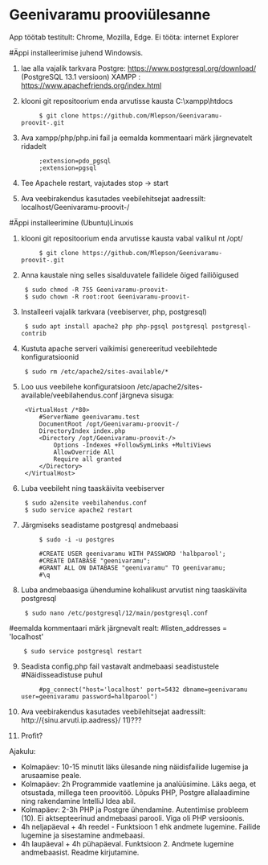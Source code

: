 # Geenivaramu prooviülesanne
App töötab testitult: Chrome, Mozilla, Edge. 
Ei tööta: internet Explorer


#Äppi installeerimise juhend Windowsis.

1) lae alla vajalik tarkvara 
Postgre: https://www.postgresql.org/download/  (PostgreSQL 13.1 versioon)
XAMPP : https://www.apachefriends.org/index.html
2) klooni git repositoorium enda arvutisse kausta C:\xampp\htdocs

            $ git clone https://github.com/Mlepson/Geenivaramu-proovit-.git
3) Ava xampp/php/php.ini fail ja eemalda kommentaari märk järgnevatelt ridadelt

            ;extension=pdo_pgsql
            ;extension=pgsql
4) Tee Apachele restart, vajutades stop -> start
5) Ava veebirakendus kasutades veebilehitsejat  aadressilt: localhost/Geenivaramu-proovit-/


#Äppi installeerimine (Ubuntu)Linuxis

1) klooni git repositoorium enda arvutisse kausta vabal valikul nt /opt/

            $ git clone https://github.com/Mlepson/Geenivaramu-proovit-.git
2) Anna kaustale ning selles sisalduvatele failidele õiged failiõigused

        $ sudo chmod -R 755 Geenivaramu-proovit-
        $ sudo chown -R root:root Geenivaramu-proovit-
3) Installeeri vajalik tarkvara (veebiserver, php, postgresql)

        $ sudo apt install apache2 php php-pgsql postgresql postgresql-contrib
4) Kustuta apache serveri vaikimisi genereeritud veebilehtede konfiguratsioonid

        $ sudo rm /etc/apache2/sites-available/*
5) Loo uus veebilehe konfiguratsioon /etc/apache2/sites-available/veebilahendus.conf järgneva sisuga:

        <VirtualHost /*80>
            #ServerName geenivaramu.test 
            DocumentRoot /opt/Geenivaramu-proovit-/
            DirectoryIndex index.php
            <Directory /opt/Geenivaramu-proovit-/>
                Options -Indexes +FollowSymLinks +MultiViews
                AllowOverride All
                Require all granted
            </Directory>
        </VirtualHost>

6) Luba veebileht ning taaskäivita veebiserver

        $ sudo a2ensite veebilahendus.conf
        $ sudo service apache2 restart
7) Järgmiseks seadistame postgresql andmebaasi

            $ sudo -i -u postgres

            #CREATE USER geenivaramu WITH PASSWORD 'halbparool';
            #CREATE DATABASE "geenivaramu";
            #GRANT ALL ON DATABASE "geenivaramu" TO geenivaramu;
            #\q
8) Luba andmebaasiga ühendumine kohalikust arvutist ning taaskäivita postgresql

        $ sudo nano /etc/postgresql/12/main/postgresql.conf
#eemalda kommentaari märk järgnevalt realt:
#listen_addresses = 'localhost'

        $ sudo service postgresql restart
9) Seadista config.php fail vastavalt andmebaasi seadistustele
#Näidisseadistuse puhul

            #pg_connect("host='localhost' port=5432 dbname=geenivaramu user=geenivaramu password=halbparool")
10) Ava veebirakendus kasutades veebilehitsejat  aadressilt: http://{sinu.arvuti.ip.aadress}/
11)???
12) Profit?


Ajakulu:
-  Kolmapäev: 10-15 minutit läks ülesande ning näidisfailide lugemise ja arusaamise peale.
- Kolmapäev: 2h Programmide vaatlemine ja analüüsimine. Läks aega, et otsustada, millega teen proovitöö. Lõpuks PHP, Postgre allalaadimine ning rakendamine IntelliJ Idea abil. 
- Kolmapäev: 2-3h PHP ja Postgre ühendamine. Autentimise probleem (10). Ei aktsepteerinud andmebaasi parooli. Viga oli PHP versioonis. 
- 4h neljapäeval + 4h reedel - Funktsioon 1 ehk andmete lugemine. Failide lugemine ja sisestamine andmebaasi. 
- 4h laupäeval + 4h pühapäeval. Funktsioon 2. Andmete lugemine andmebaasist. Readme kirjutamine. 




